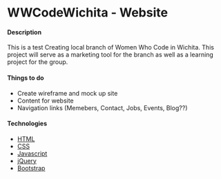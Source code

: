<h1>WWCodeWichita - Website</h1>

<h4>Description</h4>
This is a test
Creating local branch of Women Who Code in Wichita. This project will serve as a marketing tool for the branch as well as a learning project for the group. 

<h4>Things to do</h4>
<ul>
	<li>Create wireframe and mock up site</li>
	<li>Content for website</li>
	<li>Navigation links (Memebers, Contact, Jobs, Events, Blog??)</li>
</ul>

<h4>Technologies</h4>
<ul>
	<li><a href="http://www.w3schools.com/html">HTML</a></li>
	<li><a href="http://www.w3schools.com/css">CSS</a></li>
	<li><a href="http://www.w3schools.com/js">Javascript</a></li>
	<li><a href="http://www.jquery.com">jQuery</a></li>
	<li><a href="http://www.getbootstrap.com">Bootstrap</a></li>
</ul>